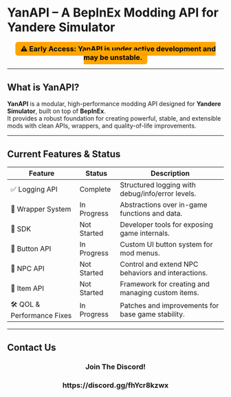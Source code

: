 # YanAPI – A BepInEx Modding API for Yandere Simulator

<h3 align="center">
  <span style="background-color: orange; color: black; padding: 6px 12px; border-radius: 6px; font-weight: bold;">
    ⚠️ Early Access: YanAPI is under active development and may be unstable.
  </span>
</h3>

---

## What is YanAPI?

**YanAPI** is a modular, high-performance modding API designed for **Yandere Simulator**, built on top of **BepInEx**.  
It provides a robust foundation for creating powerful, stable, and extensible mods with clean APIs, wrappers, and quality-of-life improvements.

---

## Current Features & Status

<table>
  <thead>
    <tr>
      <th>Feature</th>
      <th>Status</th>
      <th>Description</th>
    </tr>
  </thead>
  <tbody>
    <tr>
      <td>✅ Logging API</td>
      <td>Complete</td>
      <td>Structured logging with debug/info/error levels.</td>
    </tr>
    <tr>
      <td>🧠 Wrapper System</td>
      <td>In Progress</td>
      <td>Abstractions over in-game functions and data.</td>
    </tr>
    <tr>
      <td>🧰 SDK</td>
      <td>Not Started</td>
      <td>Developer tools for exposing game internals.</td>
    </tr>
    <tr>
      <td>🔘 Button API</td>
      <td>In Progress</td>
      <td>Custom UI button system for mod menus.</td>
    </tr>
    <tr>
      <td>🧍 NPC API</td>
      <td>Not Started</td>
      <td>Control and extend NPC behaviors and interactions.</td>
    </tr>
    <tr>
      <td>🎒 Item API</td>
      <td>Not Started</td>
      <td>Framework for creating and managing custom items.</td>
    </tr>
    <tr>
      <td>🛠️ QOL & Performance Fixes</td>
      <td>In Progress</td>
      <td>Patches and improvements for base game stability.</td>
    </tr>
  </tbody>
</table>


---

## Contact Us

<h3 align="center">
  <span padding: 6px 12px; border-radius: 6px; font-weight: bold;">
    Join The Discord!
  </span>
</h3>
<h3 align="center">
  <span padding: 6px 12px; border-radius: 6px; font-weight: bold;">
    https://discord.gg/fhYcr8kzwx
  </span>
</h3>
